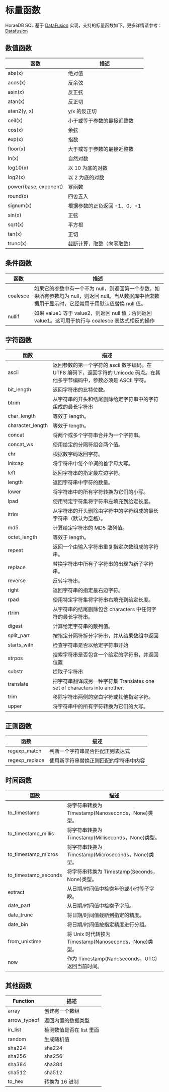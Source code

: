 # 标量函数

HoraeDB SQL 基于 [DataFusion](https://github.com/CeresDB/arrow-datafusion) 实现，支持的标量函数如下。更多详情请参考： [Datafusion](https://github.com/CeresDB/arrow-datafusion/blob/master/docs/source/user-guide/sql/scalar_functions.md)

## 数值函数

| 函数                  | 描述                         |
| --------------------- | ---------------------------- |
| abs(x)                | 绝对值                       |
| acos(x)               | 反余弦                       |
| asin(x)               | 反正弦                       |
| atan(x)               | 反正切                       |
| atan2(y, x)           | y/x 的反正切                 |
| ceil(x)               | 小于或等于参数的最接近整数   |
| cos(x)                | 余弦                         |
| exp(x)                | 指数                         |
| floor(x)              | 大于或等于参数的最接近整数   |
| ln(x)                 | 自然对数                     |
| log10(x)              | 以 10 为底的对数             |
| log2(x)               | 以 2 为底的对数              |
| power(base, exponent) | 幂函数                       |
| round(x)              | 四舍五入                     |
| signum(x)             | 根据参数的正负返回 -1、0、+1 |
| sin(x)                | 正弦                         |
| sqrt(x)               | 平方根                       |
| tan(x)                | 正切                         |
| trunc(x)              | 截断计算，取整（向零取整）   |

## 条件函数

| 函数     | 描述                                                                                                                                                  |
| -------- | ----------------------------------------------------------------------------------------------------------------------------------------------------- |
| coalesce | 如果它的参数中有一个不为 null，则返回第一个参数，如果所有参数均为 null，则返回 null。当从数据库中检索数据用于显示时，它经常用于用默认值替换 null 值。 |
| nullif   | 如果 value1 等于 value2，则返回 null 值；否则返回 value1。这可用于执行与 coalesce 表达式相反的操作                                                    |

## 字符函数

| 函数             | 描述                                                                                                                        |
| ---------------- | --------------------------------------------------------------------------------------------------------------------------- |
| ascii            | 返回参数的第一个字符的 ascii 数字编码。在 UTF8 编码下，返回字符的 Unicode 码点。在其他多字节编码中，参数必须是 ASCII 字符。 |
| bit_length       | 返回字符串的比特位数。                                                                                                      |
| btrim            | 从字符串的开头和结尾删除给定字符串中的字符组成的最长字符串                                                                  |
| char_length      | 等效于 length。                                                                                                             |
| character_length | 等效于 length。                                                                                                             |
| concat           | 将两个或多个字符串合并为一个字符串。                                                                                        |
| concat_ws        | 使用给定的分隔符组合两个值。                                                                                                |
| chr              | 根据数字码返回字符。                                                                                                        |
| initcap          | 将字符串中每个单词的首字母大写。                                                                                            |
| left             | 返回字符串的指定最左边字符。                                                                                                |
| length           | 返回字符串中字符的数量。                                                                                                    |
| lower            | 将字符串中的所有字符转换为它们的小写。                                                                                      |
| lpad             | 使用特定字符集将字符串左填充到给定长度。                                                                                    |
| ltrim            | 从字符串的开头删除由字符中的字符组成的最长字符串（默认为空格）。                                                            |
| md5              | 计算给定字符串的 MD5 散列值。                                                                                               |
| octet_length     | 等效于 length。                                                                                                             |
| repeat           | 返回一个由输入字符串重复指定次数组成的字符串。                                                                              |
| replace          | 替换字符串中所有子字符串的出现为新子字符串。                                                                                |
| reverse          | 反转字符串。                                                                                                                |
| right            | 返回字符串的指定最右边字符。                                                                                                |
| rpad             | 使用特定字符集将字符串右填充到给定长度。                                                                                    |
| rtrim            | 从字符串的结尾删除包含 characters 中任何字符的最长字符串。                                                                  |
| digest           | 计算给定字符串的散列值。                                                                                                    |
| split_part       | 按指定分隔符拆分字符串，并从结果数组中返回                                                                                  |
| starts_with      | 检查字符串是否以给定字符串开始                                                                                              |
| strpos           | 搜索字符串是否包含一个给定的字符串，并返回位置                                                                              |
| substr           | 提取子字符串                                                                                                                |
| translate        | 把字符串翻译成另一种字符集 Translates one set of characters into another.                                                   |
| trim             | 移除字符串两侧的空白字符或其他指定字符。                                                                                    |
| upper            | 将字符串中的所有字符转换为它们的大写。                                                                                      |

## 正则函数

| 函数           | 描述                                   |
| -------------- | -------------------------------------- |
| regexp_match   | 判断一个字符串是否匹配正则表达式       |
| regexp_replace | 使用新字符串替换正则匹配的字符串中内容 |

## 时间函数

| 函数                 | 描述                                                  |
| -------------------- | ----------------------------------------------------- |
| to_timestamp         | 将字符串转换为 Timestamp(Nanoseconds，None)类型。     |
| to_timestamp_millis  | 将字符串转换为 Timestamp(Milliseconds，None)类型。    |
| to_timestamp_micros  | 将字符串转换为 Timestamp(Microseconds，None)类型。    |
| to_timestamp_seconds | 将字符串转换为 Timestamp(Seconds，None)类型。         |
| extract              | 从日期/时间值中检索年份或小时等子字段。               |
| date_part            | 从日期/时间值中检索子字段。                           |
| date_trunc           | 将日期/时间值截断到指定的精度。                       |
| date_bin             | 将日期/时间值按指定精度进行分组。                     |
| from_unixtime        | 将 Unix 时代转换为 Timestamp(Nanoseconds，None)类型。 |
| now                  | 作为 Timestamp(Nanoseconds，UTC)返回当前时间。        |

## 其他函数

| Function     | 描述                     |
| ------------ | ------------------------ |
| array        | 创建有一个数组           |
| arrow_typeof | 返回内置的数据类型       |
| in_list      | 检测数值是否在 list 里面 |
| random       | 生成随机值               |
| sha224       | sha224                   |
| sha256       | sha256                   |
| sha384       | sha384                   |
| sha512       | sha512                   |
| to_hex       | 转换为 16 进制           |
